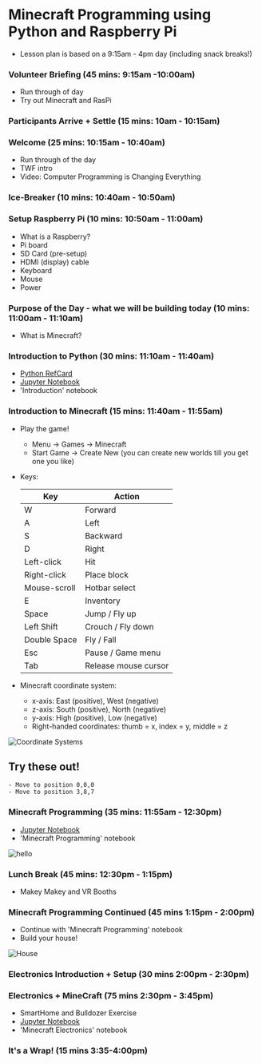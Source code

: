 # Minecraft Programming using Python and Raspberry Pi

- Lesson plan is based on a 9:15am - 4pm day (including snack breaks!)

### Volunteer Briefing (45 mins: 9:15am -10:00am)

- Run through of day
- Try out Minecraft and RasPi 

### Participants Arrive + Settle (15 mins: 10am - 10:15am)   

### Welcome (25 mins: 10:15am - 10:40am)   

- Run through of the day
- TWF intro
- Video: Computer Programming is Changing Everything

### Ice-Breaker (10 mins: 10:40am - 10:50am)

### Setup Raspberry Pi (10 mins: 10:50am - 11:00am) 
- What is a Raspberry?
- Pi board
- SD Card (pre-setup)
- HDMI (display) cable
- Keyboard
- Mouse
- Power

### Purpose of the Day - what we will be building today (10 mins: 11:00am - 11:10am)
- What is Minecraft?

### Introduction to Python (30 mins: 11:10am - 11:40am)
- [Python RefCard](https://dzone.com/refcardz/core-python)
- [Jupyter Notebook](notebook/) 
- 'Introduction' notebook

### Introduction to Minecraft (15 mins: 11:40am - 11:55am)  
  - Play the game!
    - Menu -> Games -> Minecraft
    - Start Game -> Create New (you can create new worlds till you get one you like)
  - Keys:
  
    Key | Action 
    --- | ------
    W	| Forward
    A	| Left 
    S	| Backward 
    D	|	Right
    Left-click | Hit
    Right-click | Place block
    Mouse-scroll | Hotbar select
    E	|	Inventory
    Space	|	Jump / Fly up
    Left Shift | Crouch / Fly down
    Double Space	|	Fly / Fall
    Esc	| Pause / Game menu
    Tab	| Release mouse cursor

- Minecraft coordinate system:
  - x-axis: East (positive), West (negative)
  - z-axis: South (positive), North (negative)
  - y-axis: High (positive), Low (negative)
  - Right-handed coordinates: thumb = x, index = y, middle = z
  
![Coordinate Systems](http://viz.aset.psu.edu/gho/sem_notes/3d_fundamentals/gifs/left_right_hand.gif)

## Try these out!
    - Move to position 0,0,0
    - Move to position 3,8,7

### Minecraft Programming (35 mins: 11:55am - 12:30pm)
- [Jupyter Notebook](notebook/)
- 'Minecraft Programming' notebook

![hello](screenshots/hello_world.png)

### Lunch Break (45 mins: 12:30pm - 1:15pm)
- Makey Makey and VR Booths

### Minecraft Programming Continued (45 mins 1:15pm - 2:00pm)
- Continue with 'Minecraft Programming' notebook
- Build your house! 

![House](screenshots/house.png)

### Electronics Introduction + Setup (30 mins 2:00pm - 2:30pm)

### Electronics + MineCraft (75 mins 2:30pm - 3:45pm)
- SmartHome and Bulldozer Exercise
- [Jupyter Notebook](notebook/)
- 'Minecraft Electronics' notebook

### It's a Wrap! (15 mins 3:35-4:00pm)
